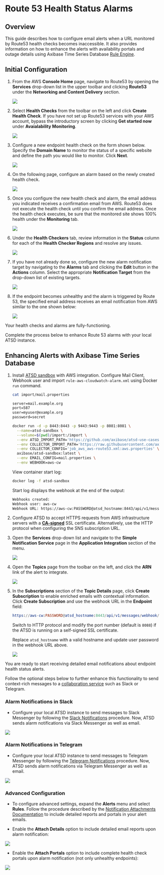 # Route 53 Health Status Alarms

## Overview

This guide describes how to configure email alerts when a URL monitored by Route53 health checks becomes inaccessible. It also provides information on how to enhance the alerts with availability portals and outage details using Axibase Time Series Database [Rule Engine](https://axibase.com/docs/atsd/rule-engine/).

## Initial Configuration

1. From the AWS **Console Home** page, navigate to Route53 by opening the **Services** drop-down list in the upper toolbar and clicking **Route53** under the **Networking and Content Delivery** section.

    ![](./images/route53-locate.png)

2. Select **Health Checks** from the toolbar on the left and click **Create Health Check**. If you have not set up Route53 services with your AWS account, bypass the introductory screen by clicking **Get started now** under **Avaialability Monitoring**.

    ![](./images/route53-menu.png)

3. Configure a new endpoint health check on the form shown below. Specify the **Domain Name** to monitor the status of a specific website and define the path you would like to monitor. Click **Next**.

    ![](./images/route53-config.png)

4. On the following page, configure an alarm based on the newly created health check.

    ![](./images/route53-alert.png)

5. Once you configure the new health check and alarm, the email address you indicated receives a confirmation email from AWS. Route53 does not execute the health check until you confirm the email address. Once the health check executes, be sure that the monitored site shows 100% health under the **Monitoring** tab.

    ![](./images/route53-githup-api.png)

6. Under the **Health Checkers** tab, review information in the **Status** column for each of the **Health Checker Regions** and resolve any issues.

    ![](./images/route53-region-error.png)

7. If you have not already done so, configure the new alarm notification target by navigating to the **Alarms** tab and clicking the **Edit** button in the **Actions** column. Select the appropriate **Notification Target** from the drop-down list of existing targets.

    ![](./images/route53-alarm.png)

8. If the endpoint becomes unhealthy and the alarm is triggered by Route 53, the specified email address receives an email notification from AWS similar to the one shown below:

    ![](./images/route53-alarm-github.png)

Your health checks and alarms are fully-functioning.

Complete the process below to enhance Route 53 alarms with your local ATSD instance.

## Enhancing Alerts with Axibase Time Series Database

1. Install [ATSD sandbox](../route53-health-checks/README.md) with AWS integration. Configure Mail Client, Webhook user and import `rule-aws-cloudwatch-alarm.xml` using Docker `run` command.

    ```sh
    cat import/mail.properties
    ```

    ```txt
    server=mail.example.org
    port=587
    user=myuser@example.org
    password=secret
    ```

    ```sh
    docker run -d -p 8443:8443 -p 9443:9443 -p 8081:8081 \
      --name=atsd-sandbox \
      --volume=$(pwd)/import:/import \
      --env ATSD_IMPORT_PATH='https://github.com/axibase/atsd-use-cases/raw/master/integration/aws/route53-health-checks/resources/aws-route53-xml.zip,https://github.com/axibase/atsd-use-cases/raw/master/integration/aws/route53-email-notifications/resources/rule-aws-cloudwatch-alarm.xml' \
      --env COLLECTOR_IMPORT_PATH='https://raw.githubusercontent.com/axibase/atsd-use-cases/master/integration/aws/route53-health-checks/resources/job_aws_aws-route53.xml' \
      --env COLLECTOR_CONFIG='job_aws_aws-route53.xml:aws.properties' \
      axibase/atsd-sandbox:latest \
      --env EMAIL_CONFIG=mail.properties \
      --env WEBHOOK=aws-cw
    ```

    View container start log:

    ```sh
    docker log -f atsd-sandbox
    ```

    Start log displays the webhook at the end of the output:

    ```txt
    Webhooks created:
    Webhook user: aws-cw
    Webhook URL: https://aws-cw:PASSWORD@atsd_hostname:8443/api/v1/messages/webhook/aws-cw?command.date=Timestamp&json.parse=Message&exclude=Signature;SignatureVersion;SigningCertURL;SignatureVersion;UnsubscribeURL;MessageId;Message.detail.instance-id;Message.time;Message.id;Message.version
    ```

2. Configure ATSD to accept HTTPS requests from AWS infrastructure servers with a [**CA-signed**](https://axibase.com/docs/atsd/administration/ssl-self-signed.html) SSL certificate. Alternatively, use the HTTP protocol when configuring the SNS subscription URL.

3. Open the **Services** drop-down list and navigate to the **Simple Notification Service** page in the **Application Integration** section of the menu.

    ![](./images/app-integration-sns.png)

4. Open the **Topics** page from the toolbar on the left, and click the **ARN** link of the alert to integrate.

    ![](./images/route53-slack-subscription.png)

5. In the **Subscriptions** section of the **Topic Details** page, click **Create Subscription** to enable enriched emails with contextual information. Click **Create Subscription** and use the webhook URL in the **Endpoint** field:

    ```elm
    https://aws-cw:PASSWORD@atsd_hostname:8443/api/v1/messages/webhook/aws-cw?command.date=Timestamp&json.parse=Message&exclude=Signature;SignatureVersion;SigningCertURL;SignatureVersion;UnsubscribeURL;MessageId;Message.detail.instance-id;Message.time;Message.id;Message.version
    ```

    Switch to HTTP protocol and modify the port number (default is `8088`) if the ATSD is running on a self-signed SSL certificate.

    Replace `atsd_hostname` with a valid hostname and update user password in the webhook URL above.

    ![](./images/route53-slack.png)

You are ready to start receiving detailed email notifications about endpoint health status alerts.

Follow the optional steps below to further enhance this functionality to send context-rich messages to a [collaboration service](https://axibase.com/docs/atsd/rule-engine/notifications/) such as Slack or Telegram.

### Alarm Notifications in Slack

* Configure your local ATSD instance to send messages to Slack Messenger by following the [Slack Notifications](https://axibase.com/docs/atsd/rule-engine/notifications/slack.html) procedure. Now, ATSD sends alarm notifications via Slack Messenger as well as email.

![](./images/route53-alert-slack.png)

### Alarm Notifications in Telegram

* Configure your local ATSD instance to send messages to Telegram Messenger by following the [Telegram Notifications](https://axibase.com/docs/atsd/rule-engine/notifications/telegram.html) procedure. Now, ATSD sends alarm notifications via Telegram Messenger as well as email.

![](./images/route53-tg-alert.png)

### Advanced Configuration

* To configure advanced settings, expand the **Alerts** menu and select **Rules**. Follow the procedure described by the [Notification Attachments Documentation](https://axibase.com/docs/atsd/rule-engine/notifications/#attachments) to include detailed reports and portals in your alert emails.

* Enable the **Attach Details** option to include detailed email reports upon alarm notification:

![](./images/route53-alarm-email-detail.png)

* Enable the **Attach Portals** option to include complete health check portals upon alarm notification (not only unhealthy endpoints):

![](./images/route53-alarm-email-portal.png)
